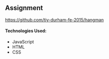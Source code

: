 ## Assignment
https://github.com/tiy-durham-fe-2015/hangman

#### Technologies Used:

- JavaScript
- HTML
- CSS
